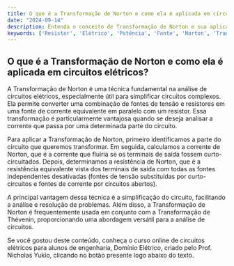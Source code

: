 ```yaml
---
title: O que é a Transformação de Norton e como ela é aplicada em circuitos elétricos?
date: "2024-09-14"
description: Entenda o conceito de Transformação de Norton e sua aplicação na análise de circuitos elétricos.
keywords: ['Resistor', 'Elétrico', 'Potência', 'Fonte', 'Norton', 'Transformação', 'Circuito']
---
```


## O que é a Transformação de Norton e como ela é aplicada em circuitos elétricos?

A Transformação de Norton é uma técnica fundamental na análise de circuitos elétricos, especialmente útil para simplificar circuitos complexos. Ela permite converter uma combinação de fontes de tensão e resistores em uma fonte de corrente equivalente em paralelo com um resistor. Essa transformação é particularmente vantajosa quando se deseja analisar a corrente que passa por uma determinada parte do circuito.

Para aplicar a Transformação de Norton, primeiro identificamos a parte do circuito que queremos transformar. Em seguida, calculamos a corrente de Norton, que é a corrente que fluiria se os terminais de saída fossem curto-circuitados. Depois, determinamos a resistência de Norton, que é a resistência equivalente vista dos terminais de saída com todas as fontes independentes desativadas (fontes de tensão substituídas por curto-circuitos e fontes de corrente por circuitos abertos).

A principal vantagem dessa técnica é a simplificação do circuito, facilitando a análise e resolução de problemas. Além disso, a Transformação de Norton é frequentemente usada em conjunto com a Transformação de Thévenin, proporcionando uma abordagem versátil para a análise de circuitos.

Se você gostou deste conteúdo, conheça o curso online de circuitos elétricos para alunos de engenharia, Domínio Elétrico, criado pelo Prof. Nicholas Yukio, clicando no botão presente logo abaixo do texto.
